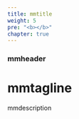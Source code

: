 ```yaml
---
title: mmtitle
weight: 5
pre: "<b></b>"
chapter: true
---
```


### mmheader

# mmtagline

mmdescription
